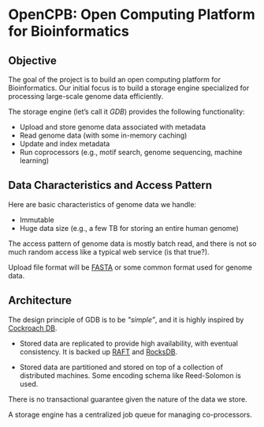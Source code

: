 # OpenCPB: Open Computing Platform for Bioinformatics

## Objective

The goal of the project is to build an open computing platform for
Bioinformatics. Our initial focus is to build a storage engine
specialized for processing large-scale genome data efficiently.

The storage engine (let’s call it *GDB*) provides the following functionality:

- Upload and store genome data associated with metadata
- Read genome data (with some in-memory caching)
- Update and index metadata
- Run coprocessors (e.g., motif search, genome sequencing, machine learning)

## Data Characteristics and Access Pattern

Here are basic characteristics of genome data we handle:

- Immutable
- Huge data size (e.g., a few TB for storing an entire human genome)

The access pattern of genome data is mostly batch read, and there is
not so much random access like a typical web service (is that true?).

Upload file format will be
[FASTA](https://en.wikipedia.org/wiki/FASTA_format) or some common
format used for genome data.

## Architecture

The design principle of GDB is to be *"simple”*, and it is highly
inspired by [Cockroach DB](http://cockroachlabs.com).

- Stored data are replicated to provide high availability, with
  eventual consistency. It is backed up
  [RAFT](https://raft.github.io/raft.pdf) and [RocksDB](http://rocksdb.org/).

- Stored data are partitioned and stored on top of a collection of
  distributed machines. Some encoding schema like Reed-Solomon is used.

There is no transactional guarantee given the nature of the data we store.

A storage engine has a centralized job queue for managing co-processors.


